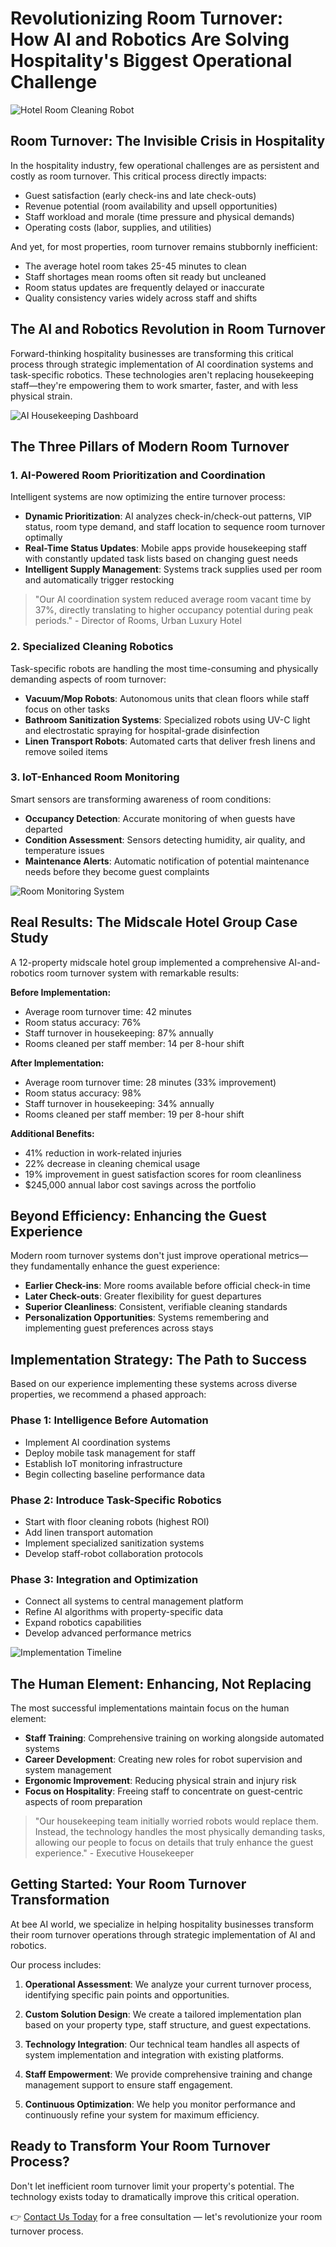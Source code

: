 # Revolutionizing Room Turnover: How AI and Robotics Are Solving Hospitality's Biggest Operational Challenge

![Hotel Room Cleaning Robot](https://example.com/room-turnover-robot.jpg)

## Room Turnover: The Invisible Crisis in Hospitality

In the hospitality industry, few operational challenges are as persistent and costly as room turnover. This critical process directly impacts:

* Guest satisfaction (early check-ins and late check-outs)
* Revenue potential (room availability and upsell opportunities)
* Staff workload and morale (time pressure and physical demands)
* Operating costs (labor, supplies, and utilities)

And yet, for most properties, room turnover remains stubbornly inefficient:

* The average hotel room takes 25-45 minutes to clean
* Staff shortages mean rooms often sit ready but uncleaned
* Room status updates are frequently delayed or inaccurate
* Quality consistency varies widely across staff and shifts

## The AI and Robotics Revolution in Room Turnover

Forward-thinking hospitality businesses are transforming this critical process through strategic implementation of AI coordination systems and task-specific robotics. These technologies aren't replacing housekeeping staff—they're empowering them to work smarter, faster, and with less physical strain.

![AI Housekeeping Dashboard](https://example.com/housekeeping-dashboard.jpg)

## The Three Pillars of Modern Room Turnover

### 1. AI-Powered Room Prioritization and Coordination

Intelligent systems are now optimizing the entire turnover process:

* **Dynamic Prioritization**: AI analyzes check-in/check-out patterns, VIP status, room type demand, and staff location to sequence room turnover optimally
* **Real-Time Status Updates**: Mobile apps provide housekeeping staff with constantly updated task lists based on changing guest needs
* **Intelligent Supply Management**: Systems track supplies used per room and automatically trigger restocking

> "Our AI coordination system reduced average room vacant time by 37%, directly translating to higher occupancy potential during peak periods." - Director of Rooms, Urban Luxury Hotel

### 2. Specialized Cleaning Robotics

Task-specific robots are handling the most time-consuming and physically demanding aspects of room turnover:

* **Vacuum/Mop Robots**: Autonomous units that clean floors while staff focus on other tasks
* **Bathroom Sanitization Systems**: Specialized robots using UV-C light and electrostatic spraying for hospital-grade disinfection
* **Linen Transport Robots**: Automated carts that deliver fresh linens and remove soiled items

### 3. IoT-Enhanced Room Monitoring

Smart sensors are transforming awareness of room conditions:

* **Occupancy Detection**: Accurate monitoring of when guests have departed
* **Condition Assessment**: Sensors detecting humidity, air quality, and temperature issues
* **Maintenance Alerts**: Automatic notification of potential maintenance needs before they become guest complaints

![Room Monitoring System](https://example.com/room-monitoring.jpg)

## Real Results: The Midscale Hotel Group Case Study

A 12-property midscale hotel group implemented a comprehensive AI-and-robotics room turnover system with remarkable results:

**Before Implementation:**
* Average room turnover time: 42 minutes
* Room status accuracy: 76%
* Staff turnover in housekeeping: 87% annually
* Rooms cleaned per staff member: 14 per 8-hour shift

**After Implementation:**
* Average room turnover time: 28 minutes (33% improvement)
* Room status accuracy: 98%
* Staff turnover in housekeeping: 34% annually
* Rooms cleaned per staff member: 19 per 8-hour shift

**Additional Benefits:**
* 41% reduction in work-related injuries
* 22% decrease in cleaning chemical usage
* 19% improvement in guest satisfaction scores for room cleanliness
* $245,000 annual labor cost savings across the portfolio

## Beyond Efficiency: Enhancing the Guest Experience

Modern room turnover systems don't just improve operational metrics—they fundamentally enhance the guest experience:

* **Earlier Check-ins**: More rooms available before official check-in time
* **Later Check-outs**: Greater flexibility for guest departures
* **Superior Cleanliness**: Consistent, verifiable cleaning standards
* **Personalization Opportunities**: Systems remembering and implementing guest preferences across stays

## Implementation Strategy: The Path to Success

Based on our experience implementing these systems across diverse properties, we recommend a phased approach:

### Phase 1: Intelligence Before Automation
* Implement AI coordination systems
* Deploy mobile task management for staff
* Establish IoT monitoring infrastructure
* Begin collecting baseline performance data

### Phase 2: Introduce Task-Specific Robotics
* Start with floor cleaning robots (highest ROI)
* Add linen transport automation
* Implement specialized sanitization systems
* Develop staff-robot collaboration protocols

### Phase 3: Integration and Optimization
* Connect all systems to central management platform
* Refine AI algorithms with property-specific data
* Expand robotics capabilities
* Develop advanced performance metrics

![Implementation Timeline](https://example.com/implementation-timeline.jpg)

## The Human Element: Enhancing, Not Replacing

The most successful implementations maintain focus on the human element:

* **Staff Training**: Comprehensive training on working alongside automated systems
* **Career Development**: Creating new roles for robot supervision and system management
* **Ergonomic Improvement**: Reducing physical strain and injury risk
* **Focus on Hospitality**: Freeing staff to concentrate on guest-centric aspects of room preparation

> "Our housekeeping team initially worried robots would replace them. Instead, the technology handles the most physically demanding tasks, allowing our people to focus on details that truly enhance the guest experience." - Executive Housekeeper

## Getting Started: Your Room Turnover Transformation

At bee AI world, we specialize in helping hospitality businesses transform their room turnover operations through strategic implementation of AI and robotics.

Our process includes:

1. **Operational Assessment**: We analyze your current turnover process, identifying specific pain points and opportunities.

2. **Custom Solution Design**: We create a tailored implementation plan based on your property type, staff structure, and guest expectations.

3. **Technology Integration**: Our technical team handles all aspects of system implementation and integration with existing platforms.

4. **Staff Empowerment**: We provide comprehensive training and change management support to ensure staff engagement.

5. **Continuous Optimization**: We help you monitor performance and continuously refine your system for maximum efficiency.

## Ready to Transform Your Room Turnover Process?

Don't let inefficient room turnover limit your property's potential. The technology exists today to dramatically improve this critical operation.

👉 [Contact Us Today](#) for a free consultation — let's revolutionize your room turnover process.